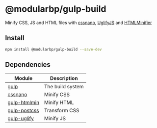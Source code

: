 # @modularbp/gulp-build
Minify CSS, JS and HTML files with [cssnano], [UglifyJS] and [HTMLMinifier]

[cssnano]: https://github.com/cssnano/cssnano
[UglifyJS]: https://github.com/mishoo/UglifyJS2
[HTMLMinifier]: https://github.com/kangax/html-minifier

## Install
```sh
npm install @modularbp/gulp-build --save-dev
```

## Dependencies
| Module | Description |
| ------ | ----------- |
| [gulp] | The build system |
| [cssnano] | Minify CSS |
| [gulp-htmlmin] | Minify HTML |
| [gulp-postcss] | Transform CSS |
| [gulp-uglify] | Minify JS |

[gulp]: https://github.com/gulpjs/gulp
[gulp-htmlmin]: https://github.com/jonschlinkert/gulp-htmlmin
[gulp-postcss]: https://github.com/postcss/gulp-postcss
[gulp-uglify]: https://github.com/terinjokes/gulp-uglify

